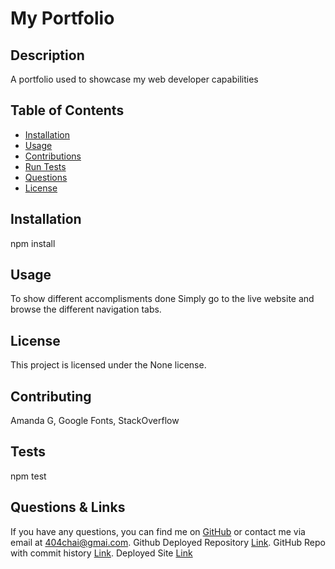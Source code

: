
  # My Portfolio

  ## Description
  A portfolio used to showcase my web developer capabilities

  ## Table of Contents
  - [Installation](#installation)
  - [Usage](#usage)
  - [Contributions](#contributing)
  - [Run Tests](#tests)
  - [Questions](#questions)
  - [License](#license)


  ## Installation

  npm install


  ## Usage
  To show different accomplisments done
  Simply go to the live website and browse the different navigation tabs.

  ## License
  This project is licensed under the None license.

  ## Contributing
  Amanda G, Google Fonts, StackOverflow

  ## Tests

  npm test


  ## Questions & Links
  If you have any questions, you can find me on [GitHub](https://github.com/celestialchai) or contact me via email at 404chai@gmai.com.
  Github Deployed Repository [Link](https://github.com/CelestialChai/myportfolio). GitHub Repo with commit history [Link](https://github.com/CelestialChai/portfolio).
  Deployed Site [Link]( https://agipsonportoflio.netlify.app)

